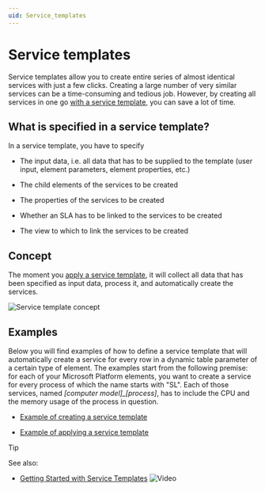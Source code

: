 ```yaml
---
uid: Service_templates
---
```


# Service templates

Service templates allow you to create entire series of almost identical services with just a few clicks. Creating a large number of very similar services can be a time-consuming and tedious job. However, by creating all services in one go [with a service template](xref:Creating_a_service_template), you can save a lot of time.

## What is specified in a service template?

In a service template, you have to specify

- The input data, i.e. all data that has to be supplied to the template (user input, element parameters, element properties, etc.)

- The child elements of the services to be created

- The properties of the services to be created

- Whether an SLA has to be linked to the services to be created

- The view to which to link the services to be created

## Concept

The moment you [apply a service template](xref:Applying_service_templates), it will collect all data that has been specified as input data, process it, and automatically create the services.

![Service template concept](~/user-guide/images/ServiceTemplateConcept.jpg)

## Examples

Below you will find examples of how to define a service template that will automatically create a service for every row in a dynamic table parameter of a certain type of element. The examples start from the following premise: for each of your Microsoft Platform elements, you want to create a service for every process of which the name starts with "SL". Each of those services, named *\[computer model\]\_\[process\]*, has to include the CPU and the memory usage of the process in question.

- [Example of creating a service template](xref:ST_example_ST_creation)

- [Example of applying a service template](xref:Applying_service_templates#example-of-applying-a-service-template)

> [!TIP]
> See also:
>
> - [Getting Started with Service Templates](https://www.youtube.com/watch?v=0cX1mIPbGAw) ![Video](~/user-guide/images/video_Duo.png)
